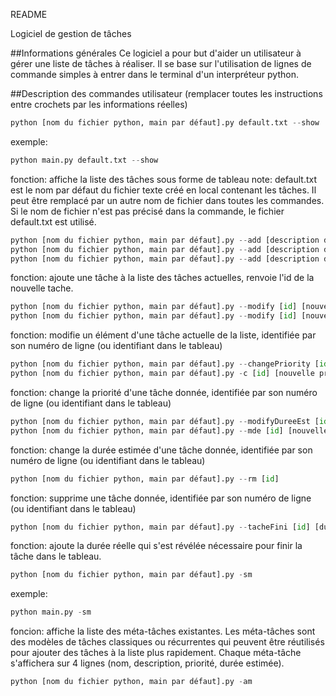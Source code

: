README

Logiciel de gestion de tâches

##Informations générales
Ce logiciel a pour but d'aider un utilisateur à gérer une liste de tâches à réaliser. Il se 
base sur l'utilisation de lignes de commande simples à entrer dans le terminal d'un 
interpréteur python.

##Description des commandes utilisateur
(remplacer toutes les instructions entre crochets par les informations réelles)
```python
python [nom du fichier python, main par défaut].py default.txt --show
```
exemple: 
```python
python main.py default.txt --show
 ```
fonction: affiche la liste des tâches sous forme de tableau
note: default.txt est le nom par défaut du fichier texte créé en local contenant les tâches.
Il peut être remplacé par un autre nom de fichier dans toutes les commandes. Si le nom de fichier
n'est pas précisé dans la commande, le fichier default.txt est utilisé.
```python
python [nom du fichier python, main par défaut].py --add [description de la tache]
python [nom du fichier python, main par défaut].py --add [description de la tache] --prio [priorité de la tache entre 1 et 5, 5 par defaut]
python [nom du fichier python, main par défaut].py --add [description de la tache] --dureeEst [temps estimé pour la tache au format 0a/00m/00j/00h/00min/00s par defaut]
```
fonction: ajoute une tâche à la liste des tâches actuelles, renvoie l'id de la nouvelle tache. 
```python
python [nom du fichier python, main par défaut].py --modify [id] [nouvelle description]
python [nom du fichier python, main par défaut].py --modify [id] [nouvelle description] --prio [nouvelle priorité]
```
fonction: modifie un élément d'une tâche actuelle de la liste, identifiée par son numéro de ligne (ou identifiant dans le tableau)
```python
python [nom du fichier python, main par défaut].py --changePriority [id] [nouvelle priorité]
python [nom du fichier python, main par défaut].py -c [id] [nouvelle priorité]
```
fonction: change la priorité d'une tâche donnée, identifiée par son numéro de ligne (ou identifiant dans le tableau)
```python
python [nom du fichier python, main par défaut].py --modifyDureeEst [id] [nouvelle duree]
python [nom du fichier python, main par défaut].py --mde [id] [nouvelle duree]
```
fonction: change la durée estimée d'une tâche donnée, identifiée par son numéro de ligne (ou identifiant dans le tableau)
```python
python [nom du fichier python, main par défaut].py --rm [id]
```
fonction: supprime une tâche donnée, identifiée par son numéro de ligne (ou identifiant dans le tableau)
```python
python [nom du fichier python, main par défaut].py --tacheFini [id] [durée réelle pour finir la tache]
```
fonction: ajoute la durée réelle qui s'est révélée nécessaire pour finir la tâche dans le tableau.
```python
python [nom du fichier python, main par défaut].py -sm
```
exemple:
```python
python main.py -sm
```
foncion: affiche la liste des méta-tâches existantes. Les méta-tâches sont des modèles de tâches 
classiques ou récurrentes qui peuvent être réutilisés pour ajouter des tâches à la liste plus 
rapidement. Chaque méta-tâche s'affichera sur 4 lignes (nom, description, priorité, durée estimée).
```python
python [nom du fichier python, main par défaut].py -am 
```

